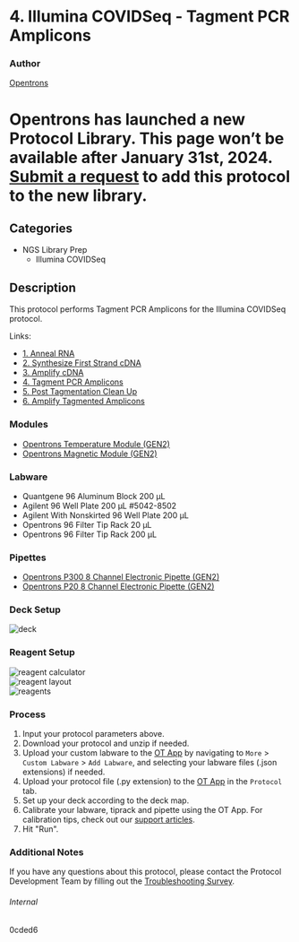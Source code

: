# 4. Illumina COVIDSeq - Tagment PCR Amplicons


### Author
[Opentrons](https://opentrons.com/)



# Opentrons has launched a new Protocol Library. This page won’t be available after January 31st, 2024. [Submit a request](https://docs.google.com/forms/d/e/1FAIpQLSdYYp9QCKow4nn0KlCVsMS3HX0eJ0N9O7-erajKvcpT0lWbSg/viewform) to add this protocol to the new library.

## Categories
* NGS Library Prep
	* Illumina COVIDSeq


## Description
This protocol performs Tagment PCR Amplicons for the Illumina COVIDSeq protocol.

Links:  
* [1. Anneal RNA](./0cded6)
* [2. Synthesize First Strand cDNA](./0cded6-synthesize)
* [3. Amplify cDNA](./0cded6-amplify)
* [4. Tagment PCR Amplicons](./0cded6-tagment)
* [5. Post Tagmentation Clean Up](./0cded6-cleanup)
* [6. Amplify Tagmented Amplicons](./0cded6-amplify2)


### Modules
* [Opentrons Temperature Module (GEN2)](https://shop.opentrons.com/temperature-module-gen2/)
* [Opentrons Magnetic Module (GEN2)](https://shop.opentrons.com/magnetic-module-gen2/)


### Labware
* Quantgene 96 Aluminum Block 200 µL
* Agilent 96 Well Plate 200 µL #5042-8502
* Agilent With Nonskirted 96 Well Plate 200 µL
* Opentrons 96 Filter Tip Rack 20 µL
* Opentrons 96 Filter Tip Rack 200 µL


### Pipettes
* [Opentrons P300 8 Channel Electronic Pipette (GEN2)](https://shop.opentrons.com/8-channel-electronic-pipette/)
* [Opentrons P20 8 Channel Electronic Pipette (GEN2)](https://shop.opentrons.com/8-channel-electronic-pipette/)


### Deck Setup
![deck](https://opentrons-protocol-library-website.s3.amazonaws.com/custom-README-images/0cded6/deck.png)


### Reagent Setup
![reagent calculator](https://opentrons-protocol-library-website.s3.amazonaws.com/custom-README-images/0cded6/reagent+composition+calculator.png)  
![reagent layout](https://opentrons-protocol-library-website.s3.amazonaws.com/custom-README-images/0cded6/reagent+layouts.png)  
![reagents](https://opentrons-protocol-library-website.s3.amazonaws.com/custom-README-images/0cded6/reagents.png)


### Process
1. Input your protocol parameters above.
2. Download your protocol and unzip if needed.
3. Upload your custom labware to the [OT App](https://opentrons.com/ot-app) by navigating to `More` > `Custom Labware` > `Add Labware`, and selecting your labware files (.json extensions) if needed.
4. Upload your protocol file (.py extension) to the [OT App](https://opentrons.com/ot-app) in the `Protocol` tab.
5. Set up your deck according to the deck map.
6. Calibrate your labware, tiprack and pipette using the OT App. For calibration tips, check out our [support articles](https://support.opentrons.com/en/collections/1559720-guide-for-getting-started-with-the-ot-2).
7. Hit "Run".


### Additional Notes
If you have any questions about this protocol, please contact the Protocol Development Team by filling out the [Troubleshooting Survey](https://protocol-troubleshooting.paperform.co/).


###### Internal
0cded6
